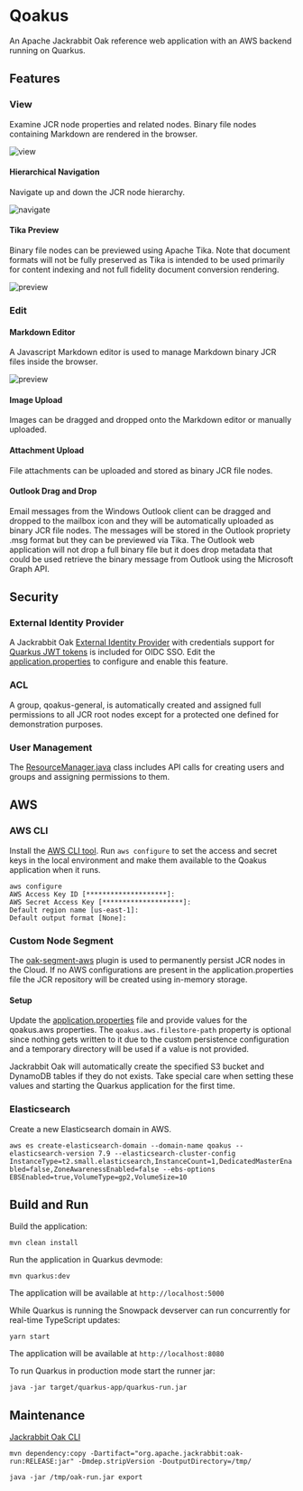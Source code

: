 # Qoakus

An Apache Jackrabbit Oak reference web application with an AWS backend running on Quarkus.

## Features

### View
Examine JCR node properties and related nodes. Binary file nodes containing Markdown are rendered in the browser.

![view](images/view.png)

#### Hierarchical Navigation
Navigate up and down the JCR node hierarchy.

![navigate](images/navigate.png)

#### Tika Preview
Binary file nodes can be previewed using Apache Tika. Note that document formats will not be fully preserved as Tika is intended to be used primarily for content indexing and not full fidelity document conversion rendering.

![preview](images/preview.png)

### Edit

#### Markdown Editor
A Javascript Markdown editor is used to manage Markdown binary JCR files inside the browser.

![preview](images/edit.png)

#### Image Upload

Images can be dragged and dropped onto the Markdown editor or manually uploaded.

#### Attachment Upload

File attachments can be uploaded and stored as binary JCR file nodes.

#### Outlook Drag and Drop

Email messages from the Windows Outlook client can be dragged and dropped to the mailbox icon and they will be automatically uploaded as binary JCR file nodes. The messages will be stored in the Outlook propriety .msg format but they can be previewed via Tika. The Outlook web application will not drop a full binary file but it does drop metadata that could be used retrieve the binary message from Outlook using the Microsoft Graph API.

## Security

### External Identity Provider

A Jackrabbit Oak [External Identity Provider](http://jackrabbit.apache.org/oak/docs/security/authentication/externalloginmodule.html) with credentials support for [Quarkus JWT tokens](https://quarkus.io/guides/security-openid-connect) is included for OIDC SSO. Edit the [application.properties](src/main/resources/application.properties) to configure and enable this feature.

### ACL
A group, qoakus-general, is automatically created and assigned full permissions to all JCR root nodes except for a protected one defined for demonstration purposes.

### User Management
The [ResourceManager.java](src/main/java/com/github/aaronanderson/qoakus/RepositoryManager.java) class includes API calls for creating users and groups and assigning permissions to them.


## AWS

### AWS CLI

Install the [AWS CLI tool](https://docs.aws.amazon.com/cli/latest/userguide/install-cliv2.html). Run `aws configure` to set the access and secret keys in the local environment and make them available to the Qoakus application when it runs.

```
aws configure
AWS Access Key ID [********************]:
AWS Secret Access Key [********************]:
Default region name [us-east-1]:
Default output format [None]:
```

### Custom Node Segment

The [oak-segment-aws](https://github.com/apache/jackrabbit-oak/tree/trunk/oak-segment-aws) plugin is used to permanently persist JCR nodes in the Cloud. If no AWS configurations are present in the application.properties file the JCR repository will be created using in-memory storage.


#### Setup

Update the [application.properties](src/main/resources/application.properties) file and provide values for the qoakus.aws properties. The `qoakus.aws.filestore-path` property is optional since nothing gets written to it due to the custom persistence configuration and a temporary directory will be used if a value is not provided.

Jackrabbit Oak will automatically create the specified S3 bucket and DynamoDB tables if they do not exists. Take special care when setting these values and starting the Quarkus application for the first time.

### Elasticsearch

Create a new Elasticsearch domain in AWS.

`aws es create-elasticsearch-domain --domain-name qoakus --elasticsearch-version 7.9 --elasticsearch-cluster-config InstanceType=t2.small.elasticsearch,InstanceCount=1,DedicatedMasterEnabled=false,ZoneAwarenessEnabled=false --ebs-options EBSEnabled=true,VolumeType=gp2,VolumeSize=10`



## Build and Run

Build the application:

`mvn clean install`

Run the application in Quarkus devmode:

`mvn quarkus:dev`

The application will be available at `http://localhost:5000`

While Quarkus is running the Snowpack devserver can run concurrently for real-time TypeScript updates:

`yarn start`

The application will be available at `http://localhost:8080`

To run Quarkus in production mode start the runner jar:

`java -jar target/quarkus-app/quarkus-run.jar`


## Maintenance

[Jackrabbit Oak CLI](http://jackrabbit.apache.org/oak/docs/command_line.html)

`mvn dependency:copy -Dartifact="org.apache.jackrabbit:oak-run:RELEASE:jar" -Dmdep.stripVersion -DoutputDirectory=/tmp/`

`java -jar /tmp/oak-run.jar export`
